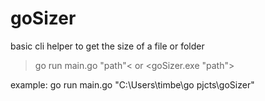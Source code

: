 # goSizer

basic cli helper to get the size of a file or folder

>go run main.go "path"<
or <goSizer.exe "path">

example: go run main.go "C:\Users\timbe\go pjcts\goSizer"
